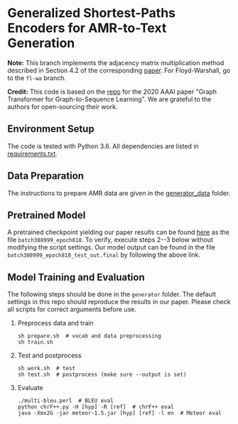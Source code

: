 # Generalized Shortest-Paths Encoders for AMR-to-Text Generation
**Note:** This branch implements the adjacency matrix multiplication method described in Section 4.2 of the corresponding [paper](https://www.aclweb.org/anthology/2020.coling-main.181.pdf). For Floyd-Warshall, go to the `fl-wa` branch.

**Credit:** This code is based on the [repo](https://github.com/jcyk/gtos) for the 2020 AAAI paper "Graph Transformer for Graph-to-Sequence Learning". We are grateful to the authors for open-sourcing their work.

## Environment Setup
The code is tested with Python 3.6. All dependencies are listed in [requirements.txt](requirements.txt).

## Data Preparation
The instructions to prepare AMR data are given in the [generator_data](./generator_data) folder.

## Pretrained Model
A pretrained checkpoint yielding our paper results can be found [here](https://drive.google.com/drive/folders/1R2gWkRjniEQ1ljBkzwUO6raHn49o7TYE) as the file `batch308999_epoch818`. To verify, execute steps 2--3 below without modifying the script settings. Our model output can be found in the file `batch308999_epoch818_test_out.final` by following the above link.

## Model Training and Evaluation
The following steps should be done in the `generator` folder. The default settings in this repo should reproduce the results in our paper. Please check all scripts for correct arguments before use.

1. Preprocess data and train
    ```
    sh prepare.sh  # vocab and data preprocessing
    sh train.sh
    ```
2. Test and postprocess
    ```
    sh work.sh  # test
    sh test.sh  # postprocess (make sure --output is set)
    ```
3. Evaluate
    ```
    ./multi-bleu.perl  # BLEU eval
    python chrF++.py -H [hyp] -R [ref]  # chrF++ eval
    java -Xmx2G -jar meteor-1.5.jar [hyp] [ref] -l en  # Meteor eval
    ```
